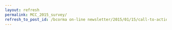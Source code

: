 ```yaml
---
layout: refresh
permalink: MCC_2015_survey/
refresh_to_post_id: /bcorma on-line newsletter/2015/01/15/call-to-action-for-all-canadian-motorcyclists-please-complete-the-mcc-online-survey
---
```

